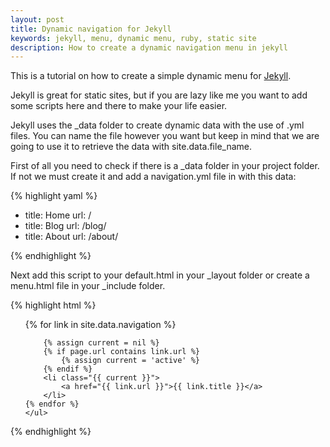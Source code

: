 ```yaml
---
layout: post
title: Dynamic navigation for Jekyll
keywords: jekyll, menu, dynamic menu, ruby, static site
description: How to create a dynamic navigation menu in jekyll
---
```


This is a tutorial on how to create a simple dynamic menu for [Jekyll](https://github.com/jekyll/jekyll).

Jekyll is great for static sites, but if you are lazy like me you want to add some scripts here and there to make your life easier.

Jekyll uses the _data folder to create dynamic data with the use of .yml files.
You can name the file however you want but keep in mind that we are going to use it to retrieve the data with site.data.file_name.

First of all you need to check if there is a _data folder in your project folder. If not we must create it and add a navigation.yml file in with this data:

{% highlight yaml %}

- title: Home
  url: /
- title: Blog
  url: /blog/
- title: About
  url: /about/  

{% endhighlight %}

Next add this script to your default.html in your _layout folder or create a menu.html file in your _include folder.


{% highlight html %}

<nav>
    <ul>
    {% for link in site.data.navigation %}

        {% assign current = nil %}
        {% if page.url contains link.url %}
            {% assign current = 'active' %}
        {% endif %}
        <li class="{{ current }}">
            <a href="{{ link.url }}">{{ link.title }}</a>
        </li>
    {% endfor %}
    </ul>
</nav>

{% endhighlight %}